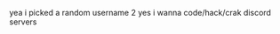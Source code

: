 yea i picked a random username  2 yes i wanna code/hack/crak discord servers                                                                                                                
